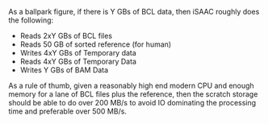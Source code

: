 As a ballpark figure, if there is Y GBs of BCL data, then iSAAC roughly does the following:

* Reads 2xY GBs of BCL files
* Reads 50 GB of sorted reference (for human)
* Writes 4xY GBs of Temporary data  
* Reads 4xY GBs of Temporary Data
* Writes Y GBs of BAM Data

As a rule of thumb, given a reasonably high end modern CPU and enough memory for a lane of BCL files plus the reference, then the scratch storage should be able to do over 200 MB/s to avoid IO dominating the processing time and preferable over 500 MB/s.
